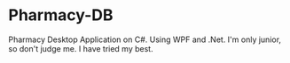 # Pharmacy-DB
Pharmacy Desktop Application on C#. Using WPF and .Net. 
I'm only junior, so don't judge me. I have tried my best. 
